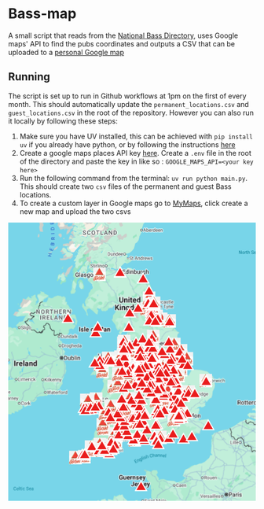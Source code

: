 # Bass-map
A small script that reads from the [National Bass Directory](https://nationalbassdirectory.wordpress.com/), uses Google maps' API to find the pubs coordinates and outputs a CSV that can be uploaded to a [personal Google map](https://www.google.com/maps/d/edit?mid=1pgF_A7wvn17yKz4KNUWqZZ62fl7Rfa8&usp=sharing)

## Running

The script is set up to run in Github workflows at 1pm on the first of every month. This should automatically update the `permanent_locations.csv` and `guest_locations.csv` in the root of the repository. However you can also run it locally by following these steps:

1. Make sure you have UV installed, this can be achieved with `pip install uv` if you already have python, or by following the instructions [here](https://docs.astral.sh/uv/getting-started/installation/)
2. Create a google maps places API key [here](https://developers.google.com/maps/documentation/places/web-service/overview). Create a `.env` file in the root of the directory and paste the key in like so : `GOOGLE_MAPS_API=<your key here>`
3. Run the following command from the terminal: `uv run python main.py`. This should create two `csv` files of the permanent and guest Bass locations.
4. To create a custom layer in Google maps go to [MyMaps](https://www.google.com/maps/d/?hl=en), click create a new map and upload the two csvs

![An example map showing bass icons on a google maps view of the UK](./UK_bass_map.png)
